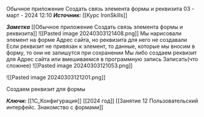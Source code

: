 
Обычное приложение Создать связь элемента формы и реквизита
 03 - март - 2024  12:10 
***Источник:***  [[Курс IronSkills]] 

***Заметка*** 
[[Обычное приложение Создать связь элемента формы и реквизита]]
![[Pasted image 20240303121408.png]]
Мы нарисовали элемент на форме Адрес сайта, но реквизита для него не создавали
Если реквизит не привязан к элемент, то данные, которые мы вносим в форму, то они не запишутся при сохранении
Мы либо создаем реквизит для Адрес сайта или вмешиваемся в программную запись Записать(что сложнее)
![[Pasted image 20240303121053.png]]

![[Pasted image 20240303121201.png]]

Создаем реквизит для формы


***Ключи:*** [[1С_Конфигурация]] [[2024 год]]  [[Занятие 12 Пользовательский интерфейс. Знакомство с формами]]
